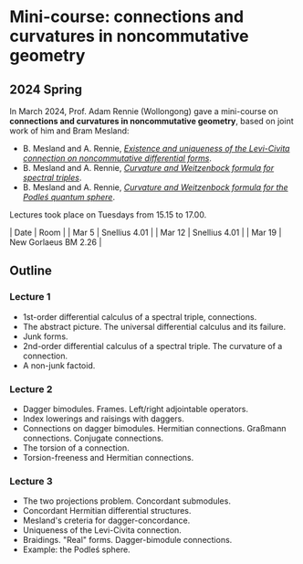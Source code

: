 # Mini-course: connections and curvatures in noncommutative geometry

## 2024 Spring

In March 2024, Prof. Adam Rennie (Wollongong) gave a mini-course on **connections and curvatures in noncommutative geometry**, based on joint work of him and Bram Mesland:

- B. Mesland and A. Rennie, [*Existence and uniqueness of the Levi-Civita connection on noncommutative differential forms*](https://arxiv.org/abs/2403.13735).
- B. Mesland and A. Rennie, [*Curvature and Weitzenbock formula for spectral triples*](https://arxiv.org/abs/2404.07957).
- B. Mesland and A. Rennie, [*Curvature and Weitzenbock formula for the Podleś quantum sphere*](https://arxiv.org/abs/2406.18483).

Lectures took place on Tuesdays from 15.15 to 17.00.

|  Date   | Room | 
| Mar 5 | Snellius 4.01 |
| Mar 12 | Snellius 4.01 |
| Mar 19 | New Gorlaeus BM 2.26 | 

## Outline

### Lecture 1

- 1st-order differential calculus of a spectral triple, connections.
- The abstract picture. The universal differential calculus and its failure.
- Junk forms.
- 2nd-order differential calculus of a spectral triple. The curvature of a connection.
- A non-junk factoid.

### Lecture 2

- Dagger bimodules. Frames. Left/right adjointable operators.
- Index lowerings and raisings with daggers.
- Connections on dagger bimodules. Hermitian connections. Graßmann connections. Conjugate connections.
- The torsion of a connection.
- Torsion-freeness and Hermitian connections.

### Lecture 3

- The two projections problem. Concordant submodules.
- Concordant Hermitian differential structures.
- Mesland's creteria for dagger-concordance.
- Uniqueness of the Levi-Civita connection.
- Braidings. "Real" forms. Dagger-bimodule connections.
- Example: the Podleś sphere.
